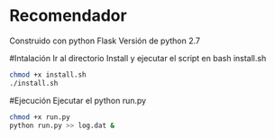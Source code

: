 # Recomendador
Construido con python Flask 
Versión de python 2.7

#Intalación
Ir al directorio Install y ejecutar el script en bash install.sh
```bash
chmod +x install.sh
./install.sh
```
#Ejecución
Ejecutar el python run.py
```bash
chmod +x run.py
python run.py >> log.dat &
```
